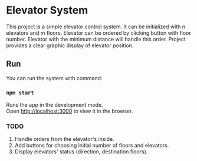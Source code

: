 # Elevator System

This project is a simple elevator control system. It can be initialized with n elevators and m floors. Elevator can be ordered by clicking button with floor number. Elevator with the minimum distance will handle this order.
Project provides a clear graphic display of elevator position.
## Run

You can run the system with command:

### `npm start`

Runs the app in the development mode.\
Open [http://localhost:3000](http://localhost:3000) to view it in the browser.

### TODO
1. Handle orders from the elevator's inside.
2. Add buttons for choosing initial number of floors and elevators.
3. Display elevators' status (direction, destination floors).


